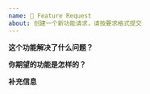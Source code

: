 ```yaml
---
name: 🚀 Feature Request
about: 创建一个新功能请求，请按要求格式提交
---
```


<!--- 

如果是提交 bug，请搜索文档和 issue，确认以下事项：

* 该问题没有在其他 issue 和文档讨论到，不属于重复内容

* 分割线以下的模板除了「 补充信息」每一样都必填

如果不满足以上两点要求的 bug 报告，issue 会被直接关掉。

请多多理解，您现在的不便将会使 Taro 开发者更高效地定位你的问题，修复你的问题。像你一样的 Taro 的使用者也可以通过搜索找到你提供的 bug，对各方都有很大好处。

🙏🙏🙏
阅读完后请在提交的issue中删除以上内容。
--->

**这个功能解决了什么问题？**
<!--- 请尽可能详尽地说明这个需求的用例和场景 --->

**你期望的功能是怎样的？**
<!--- 描述一下你期望这个新功能是如何使用的，如果可以请提供一些示例 --->

**补充信息**
<!--- 可选 --->
<!--- 跟本次功能请求相关的截图或额外描述都可以写在此处 --->
